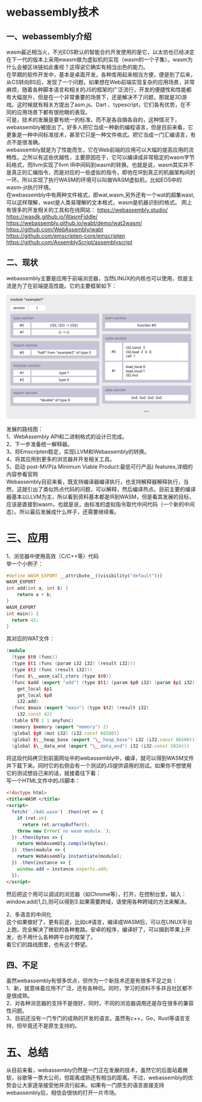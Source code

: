 # webassembly技术

## 一、webassembly介绍
wasm最近相当火，不光EOS默认的智能合约开发使用的是它，以太坊也已经决定在下一代的版本上采用ewasm做为虚拟机的实现（wasm的一个子集）。wasm为什么会被区块链如此重视？这得说它确实有相当出色的能力。
</br>
在早期的软件开发中，基本是桌面开发，各种库用起来相当方便，便是到了后来，从CS转向BS后，发现了一个问题，如果想在Web前端实现复杂的应用场景，非常麻烦，随着各种脚本语言和相关的JS的框架的广泛流行，开发的便捷性和性能都有大幅提升，但是在一个非常重要的场景下，还是解决不了问题，那就是3D游戏。这时候就有相关方提出了asm.js、Dart 、typescript，它们各有优势，在不同的应用场景下都有很抢眼的表现。
</br>
可是，技术的发展是要有统一的标准，而不是各自搞各自的，这种情况下，webassembly被提出了。好多人把它当成一种新的编程语言，但是目前来看，它更象是一种中间标准技术，甚至它只是一种文件格式。把它当成一门汇编语言，有点不是很准确。
</br>
webassembly就是为了性能而生，它在Web前端的应用可以大幅的提高应用的流畅性。之所以有这些优越性，主要原因在于，它可以编译成非常稳定的wasm字节码格式，而llvm实现了llvm IR中间码到wasm的转换。也就是说，wasm其实并不是真正的汇编指令，而是对应的一些虚拟的指令，即他在IR到真正的机器架构间的一环。所以实现了执行WASM的环境可以叫做WASM虚拟机，比如EOS中的wasm-jit执行环境。
</br>
在webassembly中有两种文件格式，即wat,wasm,另外还有一个wat的超集wast,可以这样理解，wast是人类易理解的文本格式，wasm是机器识别的格式。
网上有很多的开发相关的工具和在线网站：
https://webassembly.studio/
</br>
https://wasdk.github.io/WasmFiddle/
</br>
https://webassembly.github.io/wabt/demo/wat2wasm/
</br>
https://github.com/WebAssembly/wabt
</br>
https://github.com/emscripten-core/emscripten
</br>
https://github.com/AssemblyScript/assemblyscript

## 二、现状
webassembly主要是应用于前端浏览器，当然LINUX的内核也可以使用，但是主流是为了在前端提高性能。它的主要框架如下：

![module](img/module.jpg)

发展的路线图：
</br>
1、WebAssembly API和二进制格式的设计已完成。
</br>
2、下一步准备统一解释器。
</br>
3、将Emscripten稳定，实现LLVM和Webassembly的转换。
</br>
4、将其应用到更多的浏览器并开发相关工具。
</br>
5、启动 post-MVP(a Minimum Viable Product:最低可行产品) features,详细的内容参看官网
</br>
Webassembly目前来看，既支持编译器编译执行，也支持解释器解释执行，当然，这就引出了类似热点代码的问题，可以解释，然后编译热点。目前主要的编译器基本以LLVM为主，所以看到资料基本都是IR到WASM，但是看其发展的目标，应该是直接到wasm，也就是说，由标准的虚拟指令取代中间代码（一个新的中间态）。所以最后发展成什么样子，还需要继续看。

# 三、应用
1、浏览器中使用高效（C/C++等）代码
</br>
举一个小例子：
</br>

```C++
#define WASM_EXPORT __attribute__((visibility("default")))
WASM_EXPORT
int add(int a, int b) {
    return a + b;
}
WASM_EXPORT
int main() {
  return 42;
}
```
其对应的WAT文件：

```C++
(module
  (type $t0 (func))
  (type $t1 (func (param i32 i32) (result i32)))
  (type $t2 (func (result i32)))
  (func $\__wasm_call_ctors (type $t0))
  (func $add (export "add") (type $t1) (param $p0 i32) (param $p1 i32) (result i32)
    get_local $p1
    get_local $p0
    i32.add)
  (func $main (export "main") (type $t2) (result i32)
    i32.const 42)
  (table $T0 1 1 anyfunc)
  (memory $memory (export "memory") 2)
  (global $g0 (mut i32) (i32.const 66560))
  (global $\__heap_base (export "\__heap_base") i32 (i32.const 66560))
  (global $\__data_end (export "\__data_end") i32 (i32.const 1024)))
```
将这段代码拷贝到前面网址中的webassembly中，编译，就可以得到WASM文件并下载下来。同时它的右侧会有一个测试的JS提供调用的测试。如果你不想使用它的测试想自己来的话，就接着往下看：
</br>
写一个HTML文件中的JS脚本：
</br>

```html
<!doctype html>
<title>WASM </title>
<script>
  fetch('./Add.wasm') .then(ret => {
    if (ret.ok)
      return ret.arrayBuffer();
    throw new Error(`no wasm module.`);
  }) .then(bytes => {
    return WebAssembly.compile(bytes);
  }) .then(module => {
    return WebAssembly.instantiate(module);
  }) .then(instance => {
    window.add = instance.exports.add;
  });
</script>
```
然后把这个用可以调试的浏览器（如Chrome等），打开，在控制台里，输入：window.add(1,2),则可以得到3.如果需要跨域，请使用各种跨域的方法来解决。
</br>

2、多语言的中间化
</br>
这个如果做好了，更有前途，比如c#语言，编译成WASM后，可以在LINUX平台上跑，完全解决了微软的各种套路。安卓的程序，编译好了，可以搞到苹果上开发，也不用什么各种跨平台的框架了。
</br>
看它们的路线图里，也有这个野望。

## 四、不足
虽然webassembly有很多优点，但作为一个新技术还是有很多不足之处：
</br>
1、新，就意味着应用不广泛，还有各种坑。同时，学习的资料不多并且社区都不是很成熟。
</br>
2、对各种浏览器的支持不是很好，同时，不同的浏览器调用还是存在很多的兼容性问题。
</br>
3、目前还没有一门专门的成熟的开发的语言。虽然有c++，Go，Rust等语言支持，但毕竟还不是原生支持的。
</br>

# 五、总结
从目前来看，webassembly仍然是一门正在发展的技术，虽然它的后面站着微软，谷歌等一票大公司，但距离成熟还有相当的距离。不过，webassembly的优势会让大家逐渐接受他并流行起来。如果有一门原生的语言直接支持webassembly后，相信会很快的打开一片市场。
